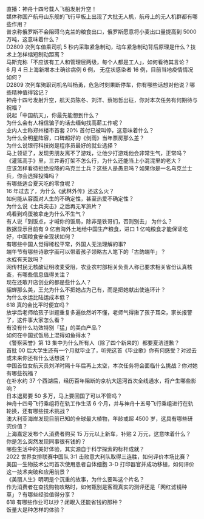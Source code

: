 直播：神舟十四号载人飞船发射升空！  
媒体称国产航母山东舰的飞行甲板上出现了大批无人机，航母上的无人机群都有哪些作用？  
普京称俄罗斯不会阻碍乌克兰的粮食出口，俄罗斯愿意将小麦出口量提高到 5000 万吨，这意味着什么？  
D2809 次列车值乘司机 5 秒内采取紧急制动，动车紧急制动背后原理是什么？技术上怎样缩短制动距离？  
马斯克称「不应该有工人和管理层两级，每个人都是工人」，如何看待其言论？  
6 月 4 日上海新增本土确诊病例 6 例， 无症状感染者 16 例，目前当地疫情情况如何？  
D2809 次列车殉职司机名叫杨勇，危急时刻果断停车，你有哪些话想对他说？哪些精神值得铭记？  
神舟十四号发射升空，航天员陈冬、刘洋、蔡旭哲出征，你对本次任务有何期待与祝福？  
说起「中国航天」，你最先能想到什么？  
为什么会有人相信骗子的话去缅甸找高薪工作呢？  
业内人士称郑州楼市首套  20% 首付已被叫停，这意味着什么？  
为什么全明星阵容，口碑超好的《剑雨》当年票房那么差？  
为什么说银行科技岗是程序员最好的就业选择？  
马上领证了，发现男朋友离不了游戏，让他少打游戏他会非常生气，正常吗？  
《灌篮高手》里，三井寿打架不怎么行，为什么还能当上小混混里的老大？  
应该怎样看待拒绝投降的乌克兰士兵？这些人是愚忠吗？如果你是一名乌克兰士兵，你会选择投降吗？  
有哪些适合夏天吃的零食呢？  
16 年过去了，为什么《武林外传》还这么火？  
如何能从容面对人生的不确定性，甚至热爱不确定性？  
为什么说《士兵突击》之后再无军旅片？  
鸡看到鸡蛋被拿走为什么不生气？  
有人说「到饭点，才喊你的饭局，除非是铁哥们，否则别去」 为什么？  
数据显示目前有 9 亿亩海外土地给中国生产粮食，进口 1 亿吨粮食才能保证吃好，中国粮食安全现状如何？  
有哪些中国人觉得稀松平常，外国人无法理解的事?  
端午节有哪些诗歌字画可以带着孩子领略古人笔下的「古韵端午」？  
水蛭有天敌吗？  
网传村民无核酸证明收麦受阻，农业农村部相关负责人称已要求相关省份认真核查，有哪些信息值得关注？  
现在还敢开店创业的都是些什么人？  
貂蝉那么美，王允为什么不把她占为己有，而是把她献出使连环计？  
为什么水运比陆运成本低？  
618 真的会比平时便宜吗？  
放学后老师给孩子讲题重复多遍依然听不懂，老师气得揪了孩子耳朵，家长报警了，这件事大家怎么看？  
有没有什么功效特别「猛」的美白产品？  
如何在中国式饭局上混得如鱼得水？  
《警察荣誉》第 13 集中为什么所有人（除了四个新来的）都要夏洁道歉？  
首批 00 后大学生还有一个月就毕业了，听完这首《毕业歌》你有何感受？对过去或未来你还有什么话想说？  
中国首位女航天员刘洋时隔十年后再上太空，本次任务将会面临什么挑战？你对她有哪些祝福？  
在补水约 37 个西湖后，经历百年阻断的京杭大运河首次全线通水，将产生哪些影响？  
日本退房要 50 多万，马上要回国了可以不管吗？  
神舟十四号飞行乘组将在轨工作生活 6 个月，并与神舟十五号飞行乘组进行在轨轮换，还有哪些技术挑战？  
澳大利亚海岸发现目前已知的全球最大植物，年龄或超 4500 岁，这具有哪些研究价值？  
上海嘉定发布个人消费者购买 15 万元以上新车，补贴 2 万元，这意味着什么？  
你是怎么突然发现同事很有钱的？  
哪些生活中的美好体验，其实源自于科学探索的标杆成就？  
2022 世界女排联赛中国队 3:1 击败意大利队取得三连胜，如何评价本场比赛？  
美国一生物技术公司首次使用患者自体细胞 3-D 打印器官并成功移植，如何评价这一技术突破和应用前景？  
《美丽人生》明明是个沉重的故事，为什么要叫这个片名？  
作为消费者在查找购物攻略时，如何甄别是客观真实的测评还是「网红滤镜种草」？有哪些经验值得分享？  
618 有哪些作业可以抄？闭眼入还能省钱的那种？  
饭量大是种怎样的体验？  
